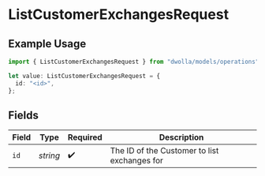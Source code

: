 # ListCustomerExchangesRequest

## Example Usage

```typescript
import { ListCustomerExchangesRequest } from "dwolla/models/operations";

let value: ListCustomerExchangesRequest = {
  id: "<id>",
};
```

## Fields

| Field                                        | Type                                         | Required                                     | Description                                  |
| -------------------------------------------- | -------------------------------------------- | -------------------------------------------- | -------------------------------------------- |
| `id`                                         | *string*                                     | :heavy_check_mark:                           | The ID of the Customer to list exchanges for |